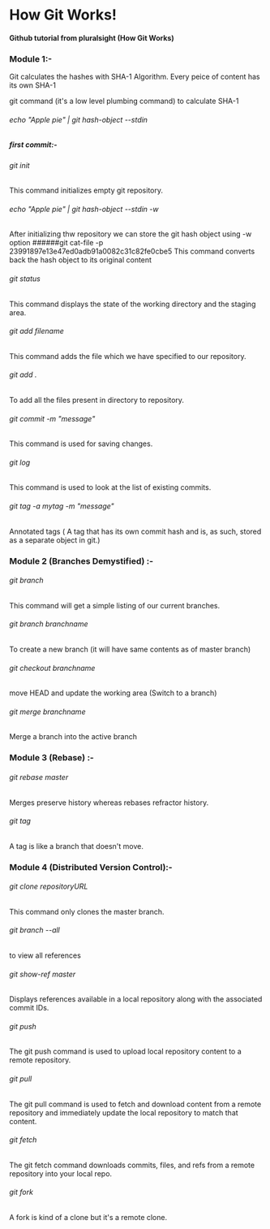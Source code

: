# How Git Works!
#### Github tutorial from pluralsight (How Git Works)

### Module 1:-

  Git calculates the hashes with SHA-1 Algorithm. Every peice of content has its own SHA-1

  git command (it's a low level plumbing command) to calculate SHA-1 
   ###### echo "Apple pie" | git hash-object --stdin
   ##### first commit:-
   ###### git init 
This command initializes empty git repository.
   ###### echo "Apple pie" | git hash-object --stdin -w
After initializing thw repository we can store the git hash object using -w option
  ######git cat-file -p 23991897e13e47ed0adb91a0082c31c82fe0cbe5
This command converts back the hash object to its original content


###### git status
This command displays the state of the working directory and the staging area.

###### git add filename
This command adds the file which we have specified to our repository.

###### git add .
To add all the files present in directory to repository.

###### git commit -m "message"
This command is used for saving changes.

###### git log
This command is used to look at the list of existing commits.

###### git tag -a mytag -m "message"
Annotated tags ( A tag that has its own commit hash and is, as such, stored as a separate object in git.)

### Module 2 (Branches Demystified) :-

###### git branch
This command will get a simple listing of our current branches.

###### git branch branchname
To create a new branch (it will have same contents as of master branch)

###### git checkout branchname
move HEAD and update the working area (Switch to a branch)

###### git merge branchname
Merge a branch into the active branch

### Module 3 (Rebase) :-

###### git rebase master
Merges preserve history whereas rebases refractor history.

###### git tag
A tag is like a branch that doesn't move.

### Module 4 (Distributed Version Control):-

###### git clone repositoryURL
This command only clones the master branch.

###### git branch --all
to view all references

###### git show-ref master
Displays references available in a local repository along with the associated commit IDs.

###### git push
The git push command is used to upload local repository content to a remote repository.

###### git pull
The git pull command is used to fetch and download content from a remote repository and immediately update the local repository to match that content.

###### git fetch
The git fetch command downloads commits, files, and refs from a remote repository into your local repo.

###### git fork
A fork is kind of a clone but it's a remote clone.



